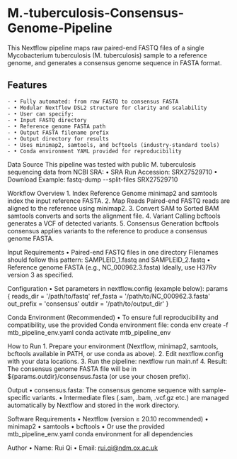 # M.-tuberculosis-Consensus-Genome-Pipeline
This Nextflow pipeline maps raw paired-end FASTQ files of a single Mycobacterium tuberculosis (M. tuberculosis) sample to a reference genome, and generates a consensus genome sequence in FASTA format.

## **Features**
	- • Fully automated: from raw FASTQ to consensus FASTA
	- • Modular Nextflow DSL2 structure for clarity and scalability
	- • User can specify:
	- • Input FASTQ directory
	- • Reference genome FASTA path
	- • Output FASTA filename prefix
	- • Output directory for results
	- • Uses minimap2, samtools, and bcftools (industry-standard tools)
	- • Conda environment YAML provided for reproducibility

Data Source
This pipeline was tested with public M. tuberculosis sequencing data from NCBI SRA:
	• SRA Run Accession: SRX27529710
	• Download Example:
               fastq-dump --split-files SRX27529710

Workflow Overview
	1. Index Reference Genome
		minimap2 and samtools index the input reference FASTA.
	2. Map Reads
		Paired-end FASTQ reads are aligned to the reference using minimap2.
	3. Convert SAM to Sorted BAM
		samtools converts and sorts the alignment file.
	4. Variant Calling
		bcftools generates a VCF of detected variants.
	5. Consensus Generation
		bcftools consensus applies variants to the reference to produce a consensus genome FASTA.

Input Requirements
	• Paired-end FASTQ files in one directory
		Filenames should follow this pattern: SAMPLEID_1.fastq and SAMPLEID_2.fastq
	• Reference genome FASTA (e.g., NC_000962.3.fasta)
		Ideally, use H37Rv version 3 as specified.

Configuration
	• Set parameters in nextflow.config (example below):
		params {
   	            reads_dir  = '/path/to/fastq'
 		    ref_fasta  = '/path/to/NC_000962.3.fasta'
     		    out_prefix = 'consensus'
  	            outdir     = '/path/to/output_dir'
}

Conda Environment (Recommended)
	• To ensure full reproducibility and compatibility, use the provided Conda environment file:
		conda env create -f mtb_pipeline_env.yaml
		conda activate mtb_pipeline_env

How to Run
	1. Prepare your environment (Nextflow, minimap2, samtools, bcftools available in PATH, or use conda as above).
	2. Edit nextflow.config with your data locations.
	3. Run the pipeline:
		nextflow run main.nf
	4. Result:
		The consensus genome FASTA file will be in ${params.outdir}/consensus.fasta (or use your chosen prefix).

Output
	• consensus.fasta: The consensus genome sequence with sample-specific variants.
	• Intermediate files (.sam, .bam, .vcf.gz etc.) are managed automatically by Nextflow and stored in the work directory.

Software Requirements
	• Nextflow (version ≥ 20.10 recommended)
	• minimap2
	• samtools
	• bcftools
	• Or use the provided mtb_pipeline_env.yaml conda environment for all dependencies

Author
	• Name: Rui Qi
	• Email: rui.qi@ndm.ox.ac.uk

